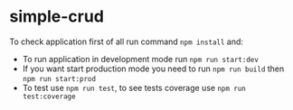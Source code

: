 # simple-crud
To check application first of all run command `npm install` and:
 - To run application in development mode run `npm run start:dev`
 - If you want start production mode you need to run `npm run build` then `npm run start:prod`
 - To test use `npm run test`, to see tests coverage use `npm run test:coverage`